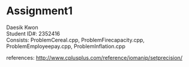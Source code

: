 # Assignment1

Daesik Kwon  
Student ID#: 2352416  
Consists: ProblemCereal.cpp, ProblemFirecapacity.cpp, ProblemEmployeepay.cpp, ProblemInflation.cpp  

references: http://www.cplusplus.com/reference/iomanip/setprecision/
